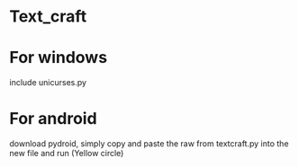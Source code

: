 # Text_craft

# For windows
  include unicurses.py

# For android
  download pydroid, simply copy and paste the raw from textcraft.py into the new file and run (Yellow circle)
